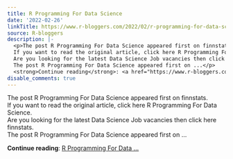 ```yaml
---
title: R Programming For Data Science
date: '2022-02-26'
linkTitle: https://www.r-bloggers.com/2022/02/r-programming-for-data-science/
source: R-bloggers
description: |-
  <p>The post R Programming For Data Science appeared first on finnstats.<br />
  If you want to read the original article, click here R Programming For Data Science.<br />
  Are you looking for the latest Data Science Job vacancies then click here finnstats.<br />
  The post R Programming For Data Science appeared first on ...</p>
  <strong>Continue reading</strong>: <a href="https://www.r-bloggers.com/2022/02/r-programming-for-data-science/">R Programming For Data ...
disable_comments: true
---
```

<p>The post R Programming For Data Science appeared first on finnstats.<br />
If you want to read the original article, click here R Programming For Data Science.<br />
Are you looking for the latest Data Science Job vacancies then click here finnstats.<br />
The post R Programming For Data Science appeared first on ...</p>
<strong>Continue reading</strong>: <a href="https://www.r-bloggers.com/2022/02/r-programming-for-data-science/">R Programming For Data ...